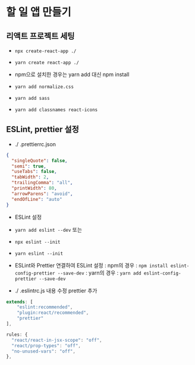 # 할 일 앱 만들기

## 리액트 프로젝트 세팅

- `npx create-react-app ./`
- `yarn create react-app ./`

- npm으로 설치한 경우는 yarn add 대신 npm install
- `yarn add normalize.css`
- `yarn add sass`
- `yarn add classnames react-icons`

## ESLint, prettier 설정
- ./ .prettierrc.json
```json
{
  "singleQuote": false,
  "semi": true,
  "useTabs": false,
  "tabWidth": 2,
  "trailingComma": "all",
  "printWidth": 80,
  "arrowParens": "avoid",
  "endOfLine": "auto"
}
```

- ESLint 설정
- `yarn add eslint --dev` 또는
- `npx eslint --init`
- `yarn eslint --init`
- ESLint와 Prettier 연결하여 ESLint 설정
 : npm의 경우 : `npm install eslint-config-prettier --save-dev`
 : yarn의 경우 : `yarn add eslint-config-prettier --save-dev`

- ./ .eslintrc.js 내용 수정 prettier 추가
```js
extends: [
    "eslint:recommended",
    "plugin:react/recommended",
    "prettier"
],
```

```js
rules: {
  "react/react-in-jsx-scope": "off",
  "react/prop-types": "off",
  "no-unused-vars": "off",
},
```